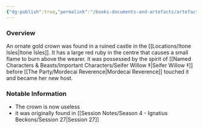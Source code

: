 ```yaml
---
{"dg-publish":true,"permalink":"/books-documents-and-artefacts/artefacts/the-crown-of-the-lost/","tags":["Artefact"],"updated":"2025-06-10T19:00:50.345+01:00"}
---
```



### Overview
An ornate gold crown was found in a ruined castle in the [[Locations/Itone Isles\|Itone Isles]]. It has a large red ruby in the centre that causes a small flame to burn above the wearer. it was possessed by the spirit of [[Named Characters & Beasts/Important Characters/Seifer Willow ‡\|Seifer Willow ‡]] before [[The Party/Mordecai Reverence\|Mordecai Reverence]] touched it and became her new host. 

### Notable Information 
- The crown is now useless 
- it was originally found in [[Session Notes/Season 4 - Ignatius Beckons/Session 27\|Session 27]]
